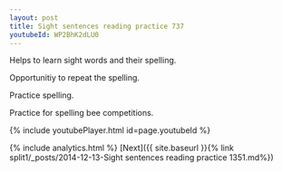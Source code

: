```yaml
---
layout: post
title: Sight sentences reading practice 737
youtubeId: WP2BhK2dLU0
---
```

 
 
Helps to learn sight words and their spelling.

Opportunitiy to repeat the spelling. 

Practice spelling. 
 
Practice for spelling bee competitions. 
 
{% include youtubePlayer.html id=page.youtubeId %}
 
 
{% include analytics.html %} 
[Next]({{ site.baseurl }}{% link  split1/_posts/2014-12-13-Sight sentences reading practice 1351.md%})
 

